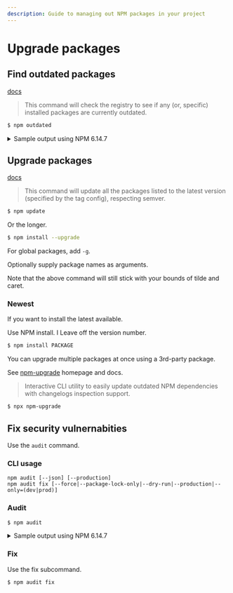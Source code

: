 ```yaml
---
description: Guide to managing out NPM packages in your project
---
```

# Upgrade packages


## Find outdated packages

[docs](https://docs.npmjs.com/cli/outdated)

> This command will check the registry to see if any (or, specific) installed packages are currently outdated.

```sh
$ npm outdated
```

<details>
<summary>Sample output using NPM 6.14.7</summary>

```
Package             Current  Wanted  Latest  Location
eslint                6.8.0   6.8.0   7.7.0  preact-quickstart
jest                 24.9.0  24.9.0  26.4.0  preact-quickstart
jest-preset-preact    1.0.0   1.0.0   4.0.2  preact-quickstart
sirv-cli              1.0.3   1.0.3   1.0.6  preact-quickstart
```

</details>


## Upgrade packages

[docs](https://docs.npmjs.com/cli/update)

> This command will update all the packages listed to the latest version (specified by the tag config), respecting semver.

```sh
$ npm update
```
Or the longer.

```sh
$ npm install --upgrade
```

For global packages, add `-g`.

Optionally supply package names as arguments.

Note that the above command will still stick with your bounds of tilde and caret.

### Newest

If you want to install the latest available.

Use NPM install. I Leave off the version number.

```sh
$ npm install PACKAGE
```

You can upgrade multiple packages at once using a 3rd-party package. 

See [npm-upgrade](https://www.npmjs.com/package/npm-upgrade) homepage and docs.

> Interactive CLI utility to easily update outdated NPM dependencies with changelogs inspection support.

```sh
$ npx npm-upgrade
```


## Fix security vulnernabities

Use the `audit` command.

### CLI usage

```
npm audit [--json] [--production]
npm audit fix [--force|--package-lock-only|--dry-run|--production|--only=(dev|prod)]
```

### Audit

```sh
$ npm audit
```

<details>
<summary>Sample output using NPM 6.14.7</summary>

```
                       === npm audit security report ===

┌──────────────────────────────────────────────────────────────────────────────┐
│                                Manual Review                                 │
│            Some vulnerabilities require your attention to resolve            │
│                                                                              │
│         Visit https://go.npm.me/audit-guide for additional guidance          │
└──────────────────────────────────────────────────────────────────────────────┘
┌───────────────┬──────────────────────────────────────────────────────────────┐
│ Moderate      │ Regular Expression Denial of Service                         │
├───────────────┼──────────────────────────────────────────────────────────────┤
│ Package       │ acorn                                                        │
├───────────────┼──────────────────────────────────────────────────────────────┤
│ Patched in    │ >=5.7.4 <6.0.0 || >=6.4.1 <7.0.0 || >=7.1.1                  │
├───────────────┼──────────────────────────────────────────────────────────────┤
│ Dependency of │ preact-cli [dev]                                             │
├───────────────┼──────────────────────────────────────────────────────────────┤
│ Path          │ preact-cli > fast-async > nodent-compiler > acorn            │
├───────────────┼──────────────────────────────────────────────────────────────┤
│ More info     │ https://npmjs.com/advisories/1488                            │
└───────────────┴──────────────────────────────────────────────────────────────┘
┌───────────────┬──────────────────────────────────────────────────────────────┐
│ High          │ Remote Code Execution                                        │
├───────────────┼──────────────────────────────────────────────────────────────┤
│ Package       │ serialize-javascript                                         │
├───────────────┼──────────────────────────────────────────────────────────────┤
│ Patched in    │ >=3.1.0                                                      │
├───────────────┼──────────────────────────────────────────────────────────────┤
│ Dependency of │ preact-cli [dev]                                             │
├───────────────┼──────────────────────────────────────────────────────────────┤
│ Path          │ preact-cli > copy-webpack-plugin > serialize-javascript      │
├───────────────┼──────────────────────────────────────────────────────────────┤
│ More info     │ https://npmjs.com/advisories/1548                            │
└───────────────┴──────────────────────────────────────────────────────────────┘
┌───────────────┬──────────────────────────────────────────────────────────────┐
│ High          │ Remote Code Execution                                        │
├───────────────┼──────────────────────────────────────────────────────────────┤
│ Package       │ serialize-javascript                                         │
├───────────────┼──────────────────────────────────────────────────────────────┤
│ Patched in    │ >=3.1.0                                                      │
├───────────────┼──────────────────────────────────────────────────────────────┤
│ Dependency of │ preact-cli [dev]                                             │
├───────────────┼──────────────────────────────────────────────────────────────┤
│ Path          │ preact-cli > workbox-webpack-plugin > workbox-build >        │
│               │ rollup-plugin-terser > serialize-javascript                  │
├───────────────┼──────────────────────────────────────────────────────────────┤
│ More info     │ https://npmjs.com/advisories/1548                            │
└───────────────┴──────────────────────────────────────────────────────────────┘
found 3 vulnerabilities (1 moderate, 2 high) in 1649 scanned packages
  3 vulnerabilities require manual review. See the full report for details.
```

</details>

### Fix

Use the fix subcommand.
```sh
$ npm audit fix
```
